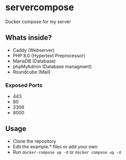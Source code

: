 # servercompose 
Docker compose for my server
## Whats inside?
- Caddy (Webserver)
- PHP 8.0 (Hypertext Preprocessor)
- MariaDB (Database)
- phpMyAdmin (Database managment)
- Roundcube (Mail)
### Exposed Ports
- 443
- 80
- 3306
- 8000
## Usage
- Clone the repository
- Edit the example.* files or add your own
- Run `docker-compose up -d` or `docker compose up -d`
